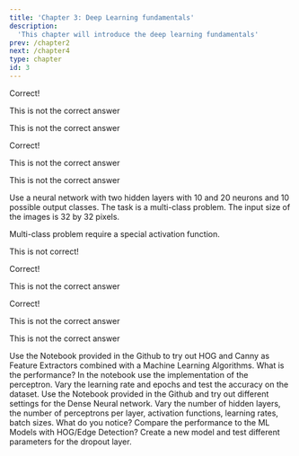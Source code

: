 ```yaml
---
title: 'Chapter 3: Deep Learning fundamentals'
description:
  'This chapter will introduce the deep learning fundamentals'
prev: /chapter2
next: /chapter4
type: chapter
id: 3
---
```


<exercise id="16" title="What is a neural network" type="slides">

<slides source="chapter3_01_neural_networks">
</slides>

</exercise>

<exercise id="17" title="Questions about neural networks">
<choice id=1>

<opt text="Were inspired by the human brain" correct="true">

Correct!

</opt>

<opt text="During the AI Winter most AI techniques were developed">

This is not the correct answer

</opt>

<opt text="Neural networks are highly linear functions">

This is not the correct answer

</opt>
</choice>

<choice id=2>
<opt text="Gradient descent is used to minimize the loss function" correct="true">

Correct!

</opt>

<opt text="Backpropagation is used for prediction">

This is not the correct answer

</opt>

<opt text="Feed-forward is used for updating the weights in the network">

This is not the correct answer

</opt>
</choice>

</exercise>

<exercise id="18" title="Hands on - coding a neural network">

 Use a neural network with two hidden layers with 10 and 20 neurons and 10 possible output classes. The task is a multi-class problem. The input size of the images is 32 by 32 pixels.

<codeblock id="03_01">

Multi-class problem require a special activation function.

</codeblock>


</exercise>

<exercise id="19" title="Dropout" type="slides">

<slides source="chapter3_02_dropout">
</slides>

</exercise>

<exercise id="20" title="Questions about dropout">
<choice id=1>

<opt text="Dropout increases the variance of the model" >

This is not correct!

</opt>

<opt text="Dropout can decrease the risk of overfitting" correct="true">

Correct!

</opt>

<opt text="Dropout increase the risk of overfitting">

This is not the correct answer

</opt>
</choice>

<choice id=2>
<opt text="With dropout different versions of the network are trained" correct="true">

Correct!

</opt>

<opt text="Dropout deletes completley neurons from the network">

This is not the correct answer

</opt>

<opt text="Dropout deletes layers from the network">

This is not the correct answer

</opt>
</choice>

</exercise>


<exercise id="21" title="Play with the code I">
	Use the Notebook provided in the Github to try out HOG and Canny as Feature Extractors combined with a Machine Learning Algorithms. What is the performance?
</exercise>

<exercise id = "22" title="Play with the code II">
	In the notebook use the implementation of the perceptron. Vary the learning rate and epochs and test the accuracy on the dataset.
</exercise>

<exercise id="23" title="Play with the code III">
	Use the Notebook provided in the Github and try out different settings for the Dense Neural network. Vary the number of hidden layers, the number of perceptrons per layer, activation functions, learning rates, batch sizes. What do you notice? Compare the performance to the ML Models with HOG/Edge Detection?
</exercise>

<exercise id="24" title="Play with the code IIII">
	Create a new model and test different parameters for the dropout layer.
</exercise>